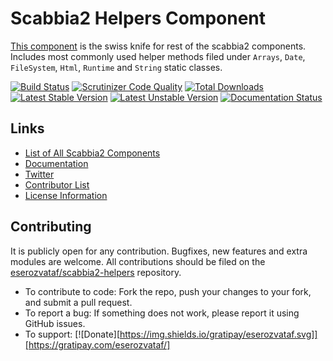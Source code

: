 # Scabbia2 Helpers Component

[This component](https://github.com/eserozvataf/scabbia2-helpers) is the swiss knife for rest of the scabbia2 components. Includes most commonly used helper methods filed under `Arrays`, `Date`, `FileSystem`, `Html`, `Runtime` and `String` static classes.

[![Build Status](https://travis-ci.org/eserozvataf/scabbia2-helpers.png?branch=master)](https://travis-ci.org/eserozvataf/scabbia2-helpers)
[![Scrutinizer Code Quality](https://scrutinizer-ci.com/g/eserozvataf/scabbia2-helpers/badges/quality-score.png?b=master)](https://scrutinizer-ci.com/g/eserozvataf/scabbia2-helpers/?branch=master)
[![Total Downloads](https://poser.pugx.org/eserozvataf/scabbia2-helpers/downloads.png)](https://packagist.org/packages/eserozvataf/scabbia2-helpers)
[![Latest Stable Version](https://poser.pugx.org/eserozvataf/scabbia2-helpers/v/stable)](https://packagist.org/packages/eserozvataf/scabbia2-helpers)
[![Latest Unstable Version](https://poser.pugx.org/eserozvataf/scabbia2-helpers/v/unstable)](https://packagist.org/packages/eserozvataf/scabbia2-helpers)
[![Documentation Status](https://readthedocs.org/projects/scabbia2-documentation/badge/?version=latest)](https://readthedocs.org/projects/scabbia2-documentation)

## Links
- [List of All Scabbia2 Components](https://github.com/eserozvataf/scabbia2)
- [Documentation](https://readthedocs.org/projects/scabbia2-documentation)
- [Twitter](https://twitter.com/eserozvataf)
- [Contributor List](contributors.md)
- [License Information](LICENSE)


## Contributing
It is publicly open for any contribution. Bugfixes, new features and extra modules are welcome. All contributions should be filed on the [eserozvataf/scabbia2-helpers](https://github.com/eserozvataf/scabbia2-helpers) repository.

* To contribute to code: Fork the repo, push your changes to your fork, and submit a pull request.
* To report a bug: If something does not work, please report it using GitHub issues.
* To support: [![Donate][https://img.shields.io/gratipay/eserozvataf.svg]][https://gratipay.com/eserozvataf/]
